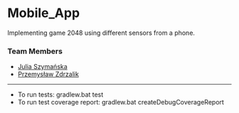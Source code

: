 # Mobile_App
Implementing game 2048 using different sensors from a phone.

### Team Members
* [Julia Szymańska](https://github.com/Julaszym1212)
* [Przemysław Zdrzalik](https://github.com/zdrzalik-przemek)

***

- To run tests: gradlew.bat test
- To run test coverage report: gradlew.bat createDebugCoverageReport
